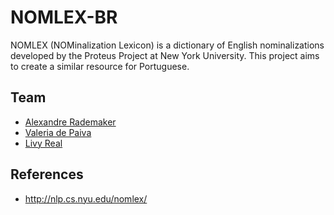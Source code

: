 
# NOMLEX-BR

NOMLEX (NOMinalization Lexicon) is a dictionary of English
nominalizations developed by the Proteus Project at New York
University. This project aims to create a similar resource for
Portuguese.

## Team

- [Alexandre Rademaker](http://arademaker.github.io)
- [Valeria de Paiva](http://www.valeriadepaiva.org)
- [Livy Real](http://livyreal.com)

## References

- http://nlp.cs.nyu.edu/nomlex/
